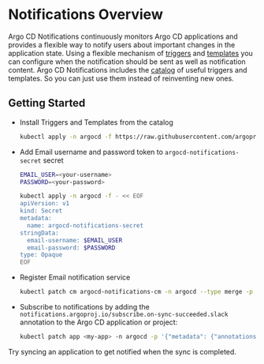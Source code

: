 # Notifications Overview

Argo CD Notifications continuously monitors Argo CD applications and provides a flexible way to notify
users about important changes in the application state. Using a flexible mechanism of
[triggers](triggers.md) and [templates](templates.md) you can configure when the notification should be sent as
well as notification content. Argo CD Notifications includes the [catalog](catalog.md) of useful triggers and templates.
So you can just use them instead of reinventing new ones.

## Getting Started

* Install Triggers and Templates from the catalog

    ```bash
    kubectl apply -n argocd -f https://raw.githubusercontent.com/argoproj/argo-cd/stable/notifications_catalog/install.yaml
    ```

* Add Email username and password token to `argocd-notifications-secret` secret

    ```bash
    EMAIL_USER=<your-username>
    PASSWORD=<your-password>
    
    kubectl apply -n argocd -f - << EOF
    apiVersion: v1
    kind: Secret
    metadata:
      name: argocd-notifications-secret
    stringData:
      email-username: $EMAIL_USER
      email-password: $PASSWORD
    type: Opaque
    EOF
    ```

* Register Email notification service

    ```bash
    kubectl patch cm argocd-notifications-cm -n argocd --type merge -p '{"data": {"service.email.gmail": "{ username: $email-username, password: $email-password, host: smtp.gmail.com, port: 465, from: $email-username }" }}'
    ```

* Subscribe to notifications by adding the `notifications.argoproj.io/subscribe.on-sync-succeeded.slack` annotation to the Argo CD application or project:

    ```bash
    kubectl patch app <my-app> -n argocd -p '{"metadata": {"annotations": {"notifications.argoproj.io/subscribe.on-sync-succeeded.slack":"<my-channel>"}}}' --type merge
    ```

Try syncing an application to get notified when the sync is completed.
